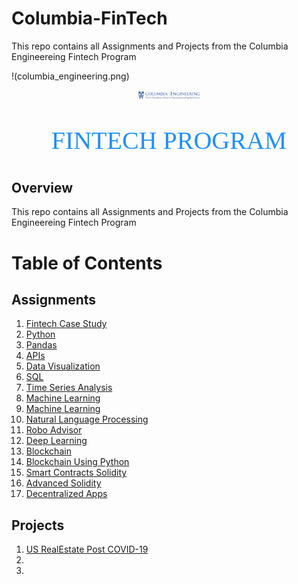 # Columbia-FinTech

This repo contains all Assignments and Projects from the Columbia Engineereing Fintech Program

!(columbia_engineering.png)
<p align="center"><img width=20% src="columbia_engineering.png"></p>

<p align="center" style="color:DodgerBlue; font-family:cambria; font-variant: normal; font-size:30pt">FINTECH PROGRAM
</p>

## **Overview**
This repo contains all Assignments and Projects from the Columbia Engineereing Fintech Program

# **Table of Contents**

## Assignments
1. [Fintech Case Study](https://github.com/ymali001/Apple_Card)
2. [Python](https://github.com/ymali001/Python) 
3. [Pandas](https://github.com/ymali001/A-Whale-Off-the-Port-folio)
4. [APIs](https://github.com/ymali001/API)
5. [Data Visualization](https://github.com/ymali001/PyViz)
6. [SQL]()
7. [Time Series Analysis](https://github.com/ymali001/Time_Series)
8. [Machine Learning](https://github.com/ymali001/Machine_Learning_Classification) 
9. [Machine Learning](https://github.com/ymali001/Machine_Learning_Classification) 
10. [Natural Language Processing](https://github.com/ymali001/Natural_Language_Processing)
11. [Robo Advisor](https://github.com/ymali001/AWS)
12. [Deep Learning](https://github.com/ymali001/DeepLearning) 
13. [Blockchain]()
14. [Blockchain Using Python]()
15. [Smart Contracts Solidity]()
16. [Advanced Solidity]()
17. [Decentralized Apps]()

## Projects
1. [US RealEstate Post COVID-19](https://github.com/valleriia/Project1-US-Real-Estate-Analysis)
2. []()
3. []()
